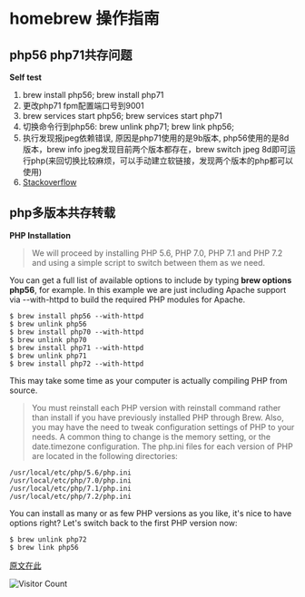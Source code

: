# homebrew 操作指南

## php56 php71共存问题
**Self test**
1. brew install php56; brew install php71 
2. 更改php71 fpm配置端口号到9001
3. brew services start php56; brew services start php71
4. 切换命令行到php56: brew unlink php71; brew link php56;
5. 执行发现报jpeg依赖错误, 原因是php71使用的是9b版本, php56使用的是8d版本，brew info jpeg发现目前两个版本都存在，brew switch jpeg 8d即可运行php(来回切换比较麻烦，可以手动建立软链接，发现两个版本的php都可以使用)
6. [Stackoverflow](https://stackoverflow.com/questions/32703296/dyld-library-not-loaded-usr-local-lib-libjpeg-8-dylib-homebrew-php)



## php多版本共存转载
**PHP Installation**
> We will proceed by installing PHP 5.6, PHP 7.0, PHP 7.1 and PHP 7.2 and using a simple script to switch between them as we need.

You can get a full list of available options to include by typing **brew options php56**, for example. In this example we are just including Apache support via --with-httpd to build the required PHP modules for Apache.
```
$ brew install php56 --with-httpd
$ brew unlink php56
$ brew install php70 --with-httpd
$ brew unlink php70
$ brew install php71 --with-httpd
$ brew unlink php71
$ brew install php72 --with-httpd
```
This may take some time as your computer is actually compiling PHP from source.

> You must reinstall each PHP version with reinstall command rather than install if you have previously installed PHP through Brew.
Also, you may have the need to tweak configuration settings of PHP to your needs. A common thing to change is the memory setting, or the date.timezone configuration. The php.ini files for each version of PHP are located in the following directories:

```
/usr/local/etc/php/5.6/php.ini
/usr/local/etc/php/7.0/php.ini
/usr/local/etc/php/7.1/php.ini
/usr/local/etc/php/7.2/php.ini
```
You can install as many or as few PHP versions as you like, it's nice to have options right?
Let's switch back to the first PHP version now:

```
$ brew unlink php72
$ brew link php56
```

[原文在此](https://getgrav.org/blog/macos-sierra-apache-multiple-php-versions)

![Visitor Count](https://profile-counter.glitch.me/brotherbigbao/count.svg)